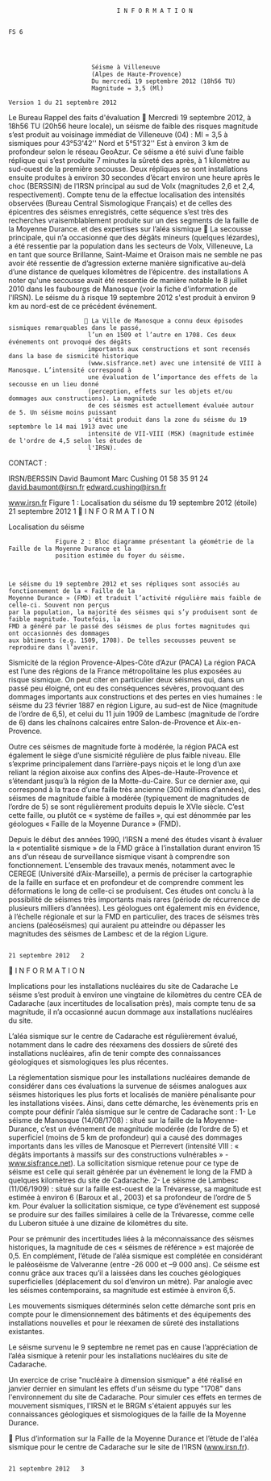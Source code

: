                                   I N F O R M A T I O N

                                                                                                                FS 6




                           Séisme à Villeneuve
                           (Alpes de Haute-Provence)
                           Du mercredi 19 septembre 2012 (18h56 TU)
                           Magnitude = 3,5 (Ml)
                                                                                    Version 1 du 21 septembre 2012


 Le Bureau                Rappel des faits
 d'évaluation             Mercredi 19 septembre 2012, à 18h56 TU (20h56 heure locale), un séisme de faible
 des risques              magnitude s’est produit au voisinage immédiat de Villeneuve (04) : Ml = 3,5 à
 sismiques pour           43°53'42'' Nord et 5°51'32'' Est à environ 3 km de profondeur selon le réseau
                          GeoAzur. Ce séisme a été suivi d’une faible réplique qui s’est produite 7 minutes
 la sûreté des
                          après, à 1 kilomètre au sud-ouest de la première secousse. Deux répliques se sont
 installations            ensuite produites à environ 30 secondes d’écart environ une heure après le choc
 (BERSSIN) de l’IRSN      principal au sud de Volx (magnitudes 2,6 et 2,4, respectivement). Compte tenu de la
 effectue                 localisation des intensités observées (Bureau Central Sismologique Français) et de
                          celles des épicentres des séismes enregistrés, cette séquence s’est très
 des recherches           vraisemblablement produite sur un des segments de la faille de la Moyenne Durance.
 et des expertises
 sur l’aléa sismique      La secousse principale, qui n’a occasionné que des dégâts mineurs (quelques
                          lézardes), a été ressentie par la population dans les secteurs de Volx, Villeneuve, La
 en tant que source       Brillanne, Saint-Maime et Oraison mais ne semble ne pas avoir été ressentie de
 d’agression externe      manière significative au-delà d’une distance de quelques kilomètres de l’épicentre.
 des installations        A noter qu'une secousse avait été ressentie de manière notable le 8 juillet 2010
                          dans les faubourgs de Manosque (voir la fiche d'information de l'IRSN). Le séisme du
 à risque
                          19 septembre 2012 s'est produit à environ 9 km au nord-est de ce précédent
                          événement.

                          La Ville de Manosque a connu deux épisodes sismiques remarquables dans le passé,
                          l’un en 1509 et l’autre en 1708. Ces deux événements ont provoqué des dégâts
                          importants aux constructions et sont recensés dans la base de sismicité historique
                          (www.sisfrance.net) avec une intensité de VIII à Manosque. L’intensité correspond à
                          une évaluation de l’importance des effets de la secousse en un lieu donné
                          (perception, effets sur les objets et/ou dommages aux constructions). La magnitude
                          de ces séismes est actuellement évaluée autour de 5. Un séisme moins puissant
                          s'était produit dans la zone du séisme du 19 septembre le 14 mai 1913 avec une
                          intensité de VII-VIII (MSK) (magnitude estimée de l'ordre de 4,5 selon les études de
                          l'IRSN).




CONTACT :

IRSN/BERSSIN
David Baumont
Marc Cushing
01 58 35 91 24
david.baumont@irsn.fr
edward.cushing@irsn.fr



 www.irsn.fr
                             Figure 1 : Localisation du séisme du 19 septembre 2012 (étoile)
                                                                                                21 septembre 2012    1
                                     I N F O R M A T I O N




Localisation du séisme




                 Figure 2 : Bloc diagramme présentant la géométrie de la Faille de la Moyenne Durance et la
                 position estimée du foyer du séisme.



    Le séisme du 19 septembre 2012 et ses répliques sont associés au fonctionnement de la « Faille de la
    Moyenne Durance » (FMD) et traduit l’activité régulière mais faible de celle-ci. Souvent non perçus
    par la population, la majorité des séismes qui s’y produisent sont de faible magnitude. Toutefois, la
    FMD a généré par le passé des séismes de plus fortes magnitudes qui ont occasionnés des dommages
    aux bâtiments (e.g. 1509, 1708). De telles secousses peuvent se reproduire dans l’avenir.


 Sismicité de la région Provence-Alpes-Côte d’Azur (PACA)
   La région PACA est l’une des régions de la France métropolitaine les plus exposées au risque
   sismique. On peut citer en particulier deux séismes qui, dans un passé peu éloigné, ont eu des
   conséquences sévères, provoquant des dommages importants aux constructions et des pertes en vies
   humaines : le séisme du 23 février 1887 en région Ligure, au sud-est de Nice (magnitude de l’ordre
   de 6,5), et celui du 11 juin 1909 de Lambesc (magnitude de l’ordre de 6) dans les chaînons calcaires
   entre Salon-de-Provence et Aix-en-Provence.

   Outre ces séismes de magnitude forte à modérée, la région PACA est également le siège d’une
   sismicité régulière de plus faible niveau. Elle s’exprime principalement dans l’arrière-pays niçois et
   le long d’un axe reliant la région aixoise aux confins des Alpes-de-Haute-Provence et s’étendant
   jusqu’à la région de la Motte-du-Caire. Sur ce dernier axe, qui correspond à la trace d’une faille très
   ancienne (300 millions d’années), des séismes de magnitude faible à modérée (typiquement de
   magnitudes de l’ordre de 5) se sont régulièrement produits depuis le XVIe siècle. C’est cette faille,
   ou plutôt ce « système de failles », qui est dénommée par les géologues « Faille de la Moyenne
   Durance » (FMD).

   Depuis le début des années 1990, l’IRSN a mené des études visant à évaluer la « potentialité
   sismique » de la FMD grâce à l’installation durant environ 15 ans d’un réseau de surveillance sismique
   visant à comprendre son fonctionnement. L’ensemble des travaux menés, notamment avec le
   CEREGE (Université d’Aix-Marseille), a permis de préciser la cartographie de la faille en surface et en
   profondeur et de comprendre comment les déformations le long de celle-ci se produisent. Ces études
   ont conclu à la possibilité de séismes très importants mais rares (période de récurrence de plusieurs
   milliers d’années). Les géologues ont également mis en évidence, à l’échelle régionale et sur la FMD
   en particulier, des traces de séismes très anciens (paléoséismes) qui auraient pu atteindre ou
   dépasser les magnitudes des séismes de Lambesc et de la région Ligure.

                                                                                                     21 septembre 2012   2
                                 I N F O R M A T I O N




Implications pour les installations nucléaires du site de Cadarache
  Le séisme s’est produit à environ une vingtaine de kilomètres du centre CEA de Cadarache (aux
  incertitudes de localisation près), mais compte tenu de sa magnitude, il n’a occasionné aucun
  dommage aux installations nucléaires du site.

  L’aléa sismique sur le centre de Cadarache est régulièrement évalué, notamment dans le cadre des
  réexamens des dossiers de sûreté des installations nucléaires, afin de tenir compte des connaissances
  géologiques et sismologiques les plus récentes.

  La réglementation sismique pour les installations nucléaires demande de considérer dans ces
  évaluations la survenue de séismes analogues aux séismes historiques les plus forts et localisés de
  manière pénalisante pour les installations visées. Ainsi, dans cette démarche, les évènements pris en
  compte pour définir l’aléa sismique sur le centre de Cadarache sont :
     1- Le séisme de Manosque (14/08/1708) : situé sur la faille de la Moyenne-Durance, c’est un
     événement de magnitude modérée (de l’ordre de 5) et superficiel (moins de 5 km de profondeur)
     qui a causé des dommages importants dans les villes de Manosque et Pierrevert (intensité VIII :
     « dégâts importants à massifs sur des constructions vulnérables » - www.sisfrance.net). La
     sollicitation sismique retenue pour ce type de séisme est celle qui serait générée par un
     évènement le long de la FMD à quelques kilomètres du site de Cadarache.
     2- Le séisme de Lambesc (11/06/1909) : situé sur la faille est-ouest de la Trévaresse, sa
     magnitude est estimée à environ 6 (Baroux et al., 2003) et sa profondeur de l’ordre de 5 km. Pour
     évaluer la sollicitation sismique, ce type d’événement est supposé se produire sur des failles
     similaires à celle de la Trévaresse, comme celle du Luberon située à une dizaine de kilomètres du
     site.

Pour se prémunir des incertitudes liées à la méconnaissance des séismes historiques, la magnitude de
ces « séismes de référence » est majorée de 0,5. En complément, l’étude de l’aléa sismique est
complétée en considérant le paléoséisme de Valveranne (entre -26 000 et –9 000 ans). Ce séisme est
connu grâce aux traces qu’il a laissées dans les couches géologiques superficielles (déplacement du sol
d’environ un mètre). Par analogie avec les séismes contemporains, sa magnitude est estimée à environ
6,5.

Les mouvements sismiques déterminés selon cette démarche sont pris en compte pour le
dimensionnement des bâtiments et des équipements des installations nouvelles et pour le réexamen de
sûreté des installations existantes.

Le séisme survenu le 9 septembre ne remet pas en cause l’appréciation de l’aléa sismique à retenir
pour les installations nucléaires du site de Cadarache.

Un exercice de crise "nucléaire à dimension sismique" a été réalisé en janvier dernier en simulant les
effets d'un séisme du type "1708" dans l'environnement du site de Cadarache. Pour simuler ces effets en
termes de mouvement sismiques, l'IRSN et le BRGM s'étaient appuyés sur les connaissances géologiques
et sismologiques de la faille de la Moyenne Durance.

 Plus d’information sur la Faille de la Moyenne Durance et l’étude de l'aléa sismique pour le centre de
Cadarache sur le site de l’IRSN (www.irsn.fr).




                                                                                              21 septembre 2012   3

